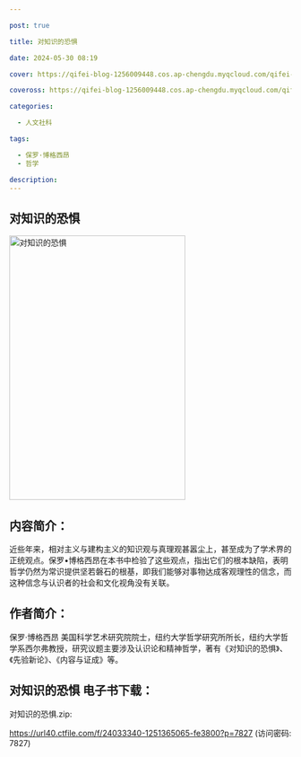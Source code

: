 ```yaml
---

post: true

title: 对知识的恐惧

date: 2024-05-30 08:19

cover: https://qifei-blog-1256009448.cos.ap-chengdu.myqcloud.com/qifei-blog/64e02592661c6c8e54ddc721.jpg

coveross: https://qifei-blog-1256009448.cos.ap-chengdu.myqcloud.com/qifei-blog/64e02592661c6c8e54ddc721.jpg

categories:

  - 人文社科

tags:

  - 保罗·博格西昂
  - 哲学

description:
---
```


## 对知识的恐惧
<img alt="对知识的恐惧 " class="aligncenter loaded" data-was-processed="true" decoding="async" fetchpriority="high" height="471" src="https://qifei-blog-1256009448.cos.ap-chengdu.myqcloud.com/qifei-blog/64e02592661c6c8e54ddc721.jpg " style="cursor: zoom-in;" width="314"/>

## 内容简介：

近些年来，相对主义与建构主义的知识观与真理观甚嚣尘上，甚至成为了学术界的正统观点。保罗•博格西昂在本书中检验了这些观点，指出它们的根本缺陷，表明哲学仍然为常识提供坚若磐石的根基，即我们能够对事物达成客观理性的信念，而这种信念与认识者的社会和文化视角没有关联。

## 作者简介：

保罗·博格西昂 美国科学艺术研究院院士，纽约大学哲学研究所所长，纽约大学哲学系西尔弗教授，研究议题主要涉及认识论和精神哲学，著有《对知识的恐惧》、《先验新论》、《内容与证成》等。

## 对知识的恐惧 电子书下载：

对知识的恐惧.zip: 

https://url40.ctfile.com/f/24033340-1251365065-fe3800?p=7827 (访问密码: 7827)
